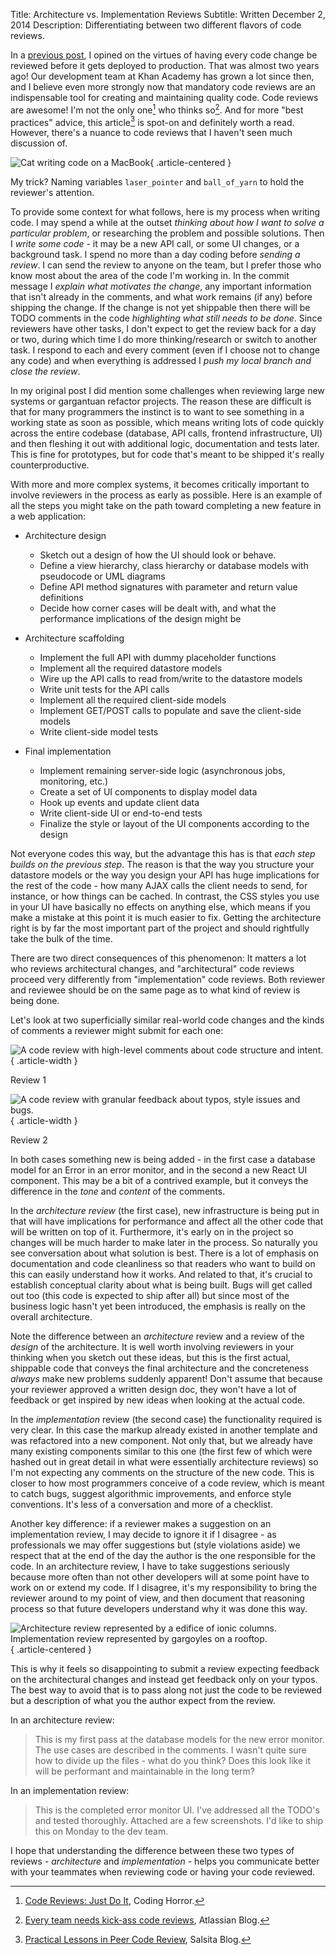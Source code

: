 Title: Architecture vs. Implementation Reviews
Subtitle: Written December 2, 2014
Description: Differentiating between two different flavors of code reviews.

In a [previous post](./13-03-14-code-reviews.html), I opined on the virtues of
having every code change be reviewed before it gets deployed to production. That
was almost two years ago! Our development team at Khan Academy has grown a lot
since then, and I believe even more strongly now that mandatory code reviews are
an indispensable tool for creating and maintaining quality code. Code reviews
are awesome! I'm not the only one[^1] who thinks so[^2]. And for more "best
practices" advice, this article[^3] is spot-on and definitely worth a read.
However, there's a nuance to code reviews that I haven't seen much discussion
of.

[^1]: [Code Reviews: Just Do It](https://blog.codinghorror.com/code-reviews-just-do-it/), Coding Horror.
[^2]: [Every team needs kick-ass code
reviews](https://www.atlassian.com/blog/archives/every-team-needs-kick-ass-code-reviews),
Atlassian Blog.
[^3]: [Practical Lessons in Peer Code
Review](https://blog.salsita.ai/practical-lessons-in-peer-code-review/), Salsita
Blog.

![Cat writing code on a MacBook](../images/14-12-02/cat_review.jpg){ .article-centered }

My trick? Naming variables `laser_pointer` and `ball_of_yarn` to hold the
reviewer's attention.

To provide some context for what follows, here is my process when writing code.
I may spend a while at the outset *thinking about how I want to solve a
particular problem*, or researching the problem and possible solutions. Then I
*write some code* - it may be a new API call, or some UI changes, or a background
task. I spend no more than a day coding before *sending a review*. I can send the
review to anyone on the team, but I prefer those who know most about the area of
the code I'm working in. In the commit message I *explain what motivates the
change*, any important information that isn't already in the comments, and what
work remains (if any) before shipping the change. If the change is not yet
shippable then there will be TODO comments in the code *highlighting what still
needs to be done*. Since reviewers have other tasks, I don't expect to get the
review back for a day or two, during which time I do more thinking/research or
switch to another task. I respond to each and every comment (even if I choose
not to change any code) and when everything is addressed I *push my local branch
and close the review*.

In my original post I did mention some challenges when reviewing large new
systems or gargantuan refactor projects. The reason these are difficult is that
for many programmers the instinct is to want to see something in a working state
as soon as possible, which means writing lots of code quickly across the entire
codebase (database, API calls, frontend infrastructure, UI) and then fleshing it
out with additional logic, documentation and tests later. This is fine for
prototypes, but for code that's meant to be shipped it's really
counterproductive.

With more and more complex systems, it becomes critically important to involve
reviewers in the process as early as possible. Here is an example of all the
steps you might take on the path toward completing a new feature in a web
application:

* Architecture design
    * Sketch out a design of how the UI should look or behave.
    * Define a view hierarchy, class hierarchy or database models with pseudocode or UML diagrams
    * Define API method signatures with parameter and return value definitions
    * Decide how corner cases will be dealt with, and what the performance implications of the design might be

* Architecture scaffolding
    * Implement the full API with dummy placeholder functions
    * Implement all the required datastore models
    * Wire up the API calls to read from/write to the datastore models
    * Write unit tests for the API calls
    * Implement all the required client-side models
    * Implement GET/POST calls to populate and save the client-side models
    * Write client-side model tests

* Final implementation
    * Implement remaining server-side logic (asynchronous jobs, monitoring, etc.)
    * Create a set of UI components to display model data
    * Hook up events and update client data
    * Write client-side UI or end-to-end tests
    * Finalize the style or layout of the UI components according to the design

Not everyone codes this way, but the advantage this has is that *each step builds
on the previous step*. The reason is that the way you structure your datastore
models or the way you design your API has huge implications for the rest of the
code - how many AJAX calls the client needs to send, for instance, or how things
can be cached. In contrast, the CSS styles you use in your UI have basically no
effects on anything else, which means if you make a mistake at this point it is
much easier to fix. Getting the architecture right is by far the most important
part of the project and should rightfully take the bulk of the time.

There are two direct consequences of this phenomenon: It matters a lot who
reviews architectural changes, and "architectural" code reviews proceed very
differently from "implementation" code reviews. Both reviewer and reviewee
should be on the same page as to what kind of review is being done.

Let's look at two superficially similar real-world code changes and the kinds of
comments a reviewer might submit for each one:

![A code review with high-level comments about code structure and
intent.](../images/14-12-02/review-1.png){ .article-width }

Review 1

![A code review with granular feedback about typos, style issues and
bugs.](../images/14-12-02/review-2.png){ .article-width }

Review 2

In both cases something new is being added - in the first case a database model
for an Error in an error monitor, and in the second a new React UI component.
This may be a bit of a contrived example, but it conveys the difference in the
*tone* and *content* of the comments.

In the *architecture review* (the first case), new infrastructure is being put in
that will have implications for performance and affect all the other code that
will be written on top of it. Furthermore, it's early on in the project so
changes will be much harder to make later in the process. So naturally you see
conversation about what solution is best. There is a lot of emphasis on
documentation and code cleanliness so that readers who want to build on this can
easily understand how it works. And related to that, it's crucial to establish
conceptual clarity about what is being built. Bugs will get called out too (this
code is expected to ship after all) but since most of the business logic hasn't
yet been introduced, the emphasis is really on the overall architecture.

Note the difference between an *architecture* review and a review of the
*design* of the architecture. It is well worth involving reviewers in your
thinking when you sketch out these ideas, but this is the first actual,
shippable code that conveys the final architecture and the concreteness *always*
make new problems suddenly apparent! Don't assume that because your reviewer
approved a written design doc, they won't have a lot of feedback or get inspired
by new ideas when looking at the actual code.

In the *implementation* review (the second case) the functionality required is
very clear. In this case the markup already existed in another template and was
refactored into a new component. Not only that, but we already have many
existing components similar to this one (the first few of which were hashed out
in great detail in what were essentially architecture reviews) so I'm not
expecting any comments on the structure of the new code. This is closer to how
most programmers conceive of a code review, which is meant to catch bugs,
suggest algorithmic improvements, and enforce style conventions. It's less of a
conversation and more of a checklist.

Another key difference: if a reviewer makes a suggestion on an implementation
review, I may decide to ignore it if I disagree - as professionals we may offer
suggestions but (style violations aside) we respect that at the end of the day
the author is the one responsible for the code. In an architecture review, I
have to take suggestions seriously because more often than not other developers
will at some point have to work on or extend my code. If I disagree, it's my
responsibility to bring the reviewer around to my point of view, and then
document that reasoning process so that future developers understand why it was
done this way.

![Architecture review represented by a edifice of ionic columns. Implementation
review represented by gargoyles on a rooftop.](../images/14-12-02/gargoyle.jpg){ .article-centered }

This is why it feels so disappointing to submit a review expecting feedback on
the architectural changes and instead get feedback only on your typos. The best
way to avoid that is to pass along not just the code to be reviewed but a
description of what you the author expect from the review.

In an architecture review:

> This is my first pass at the database models for the new error monitor. The
> use cases are described in the comments. I wasn't quite sure how to divide up
> the files - what do you think? Does this look like it will be performant and
> maintainable in the long term? 

In an implementation review:

> This is the completed error monitor UI. I've addressed all the TODO's and
> tested thoroughly. Attached are a few screenshots. I'd like to ship this on
> Monday to the dev team.

I hope that understanding the difference between these two types of reviews -
*architecture* and *implementation* - helps you communicate better with your
teammates when reviewing code or having your code reviewed.